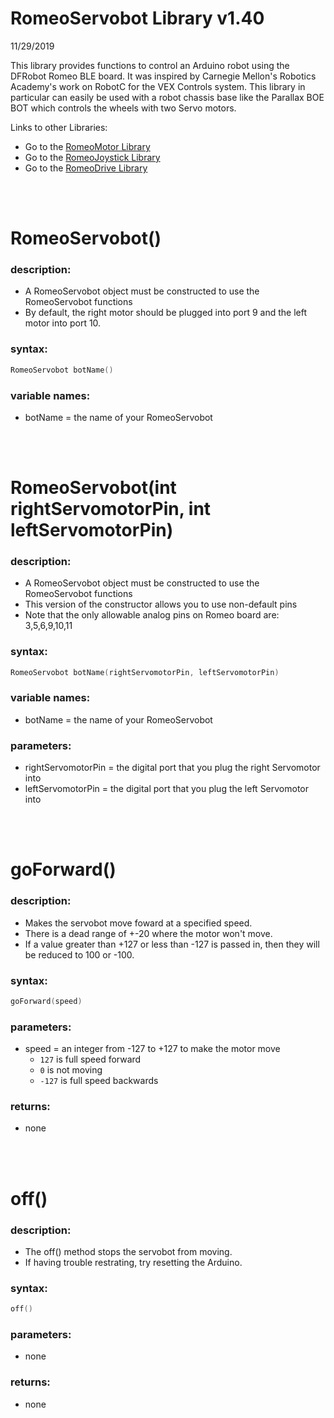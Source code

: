 # RomeoServobot Library v1.40
11/29/2019

This library provides functions to control an Arduino robot using the DFRobot Romeo BLE board.
It was inspired by Carnegie Mellon's Robotics Academy's work on RobotC for the VEX Controls system.
This library in particular can easily be used with a robot chassis base like the Parallax BOE BOT which controls the wheels with two Servo motors.

Links to other Libraries:
* Go to the [RomeoMotor Library](RomeoMotor%20Library.md)
* Go to the [RomeoJoystick Library](RomeoJoystick%20Library.md)
* Go to the [RomeoDrive Library](RomeoDrive%20Library.md)

<br/><br/>

# RomeoServobot()
### description:
* A RomeoServobot object must be constructed to use the RomeoServobot functions
* By default, the right motor should be plugged into port 9 and the left motor into port 10.
### syntax:
```c
RomeoServobot botName()
```
### variable names:
* botName = the name of your RomeoServobot

<br/><br/>

# RomeoServobot(int rightServomotorPin, int leftServomotorPin)
### description:
* A RomeoServobot object must be constructed to use the RomeoServobot functions
* This version of the constructor allows you to use non-default pins
* Note that the only allowable analog pins on Romeo board are: 3,5,6,9,10,11
### syntax:
```c
RomeoServobot botName(rightServomotorPin, leftServomotorPin)
```
### variable names:
* botName = the name of your RomeoServobot
### parameters:
* rightServomotorPin = the digital port that you plug the right Servomotor into
* leftServomotorPin = the digital port that you plug the left Servomotor into

<br/><br/>

# goForward()
### description:
* Makes the servobot move foward at a specified speed.
* There is a dead range of +-20 where the motor won't move.
* If a value greater than +127 or less than -127 is passed in, then they will be reduced to 100 or -100.
### syntax:
```c
goForward(speed)
```
### parameters:
* speed = an integer from -127 to +127 to make the motor move
  * ```127``` is full speed forward
  * ```0``` is not moving
  * ```-127``` is full speed backwards
### returns:
* none

<br/><br/>

# off()
### description:
* The off() method stops the servobot from moving.
* If having trouble restrating, try resetting the Arduino.
### syntax:
```c
off()
```
 ### parameters:
 * none
 ### returns:
 * none

 